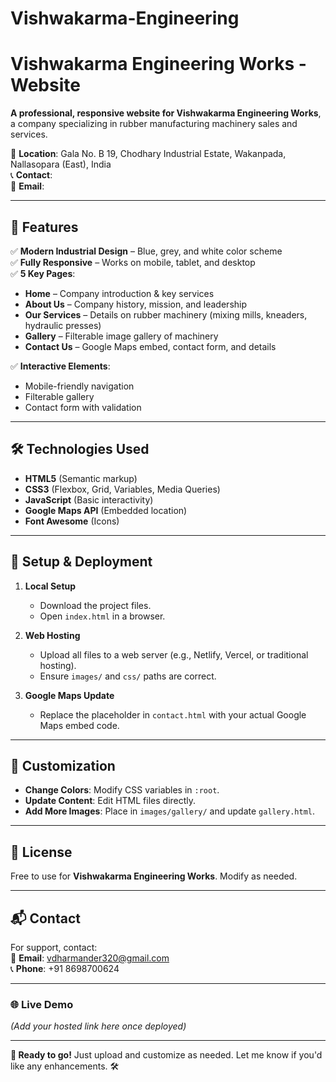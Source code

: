 # Vishwakarma-Engineering
# **Vishwakarma Engineering Works - Website**  

**A professional, responsive website for Vishwakarma Engineering Works**, a company specializing in rubber manufacturing machinery sales and services.  

📍 **Location**: Gala No. B 19, Chodhary Industrial Estate, Wakanpada, Nallasopara (East), India  
📞 **Contact**:   
📧 **Email**: 

---

## **🚀 Features**  
✅ **Modern Industrial Design** – Blue, grey, and white color scheme  
✅ **Fully Responsive** – Works on mobile, tablet, and desktop  
✅ **5 Key Pages**:  
- **Home** – Company introduction & key services  
- **About Us** – Company history, mission, and leadership  
- **Our Services** – Details on rubber machinery (mixing mills, kneaders, hydraulic presses)  
- **Gallery** – Filterable image gallery of machinery  
- **Contact Us** – Google Maps embed, contact form, and details  

✅ **Interactive Elements**:  
- Mobile-friendly navigation  
- Filterable gallery  
- Contact form with validation  

---

## **🛠 Technologies Used**  
- **HTML5** (Semantic markup)  
- **CSS3** (Flexbox, Grid, Variables, Media Queries)  
- **JavaScript** (Basic interactivity)  
- **Google Maps API** (Embedded location)  
- **Font Awesome** (Icons)  

---

## **🔧 Setup & Deployment**  
1. **Local Setup**  
   - Download the project files.  
   - Open `index.html` in a browser.  

2. **Web Hosting**  
   - Upload all files to a web server (e.g., Netlify, Vercel, or traditional hosting).  
   - Ensure `images/` and `css/` paths are correct.  

3. **Google Maps Update**  
   - Replace the placeholder in `contact.html` with your actual Google Maps embed code.  

---

## **🎯 Customization**  
- **Change Colors**: Modify CSS variables in `:root`.  
- **Update Content**: Edit HTML files directly.  
- **Add More Images**: Place in `images/gallery/` and update `gallery.html`.  

---

## **📜 License**  
Free to use for **Vishwakarma Engineering Works**. Modify as needed.  

---

## **📬 Contact**  
For support, contact:  
📧 **Email**: vdharmander320@gmail.com  
📞 **Phone**: +91 8698700624  

---

### **🌐 Live Demo**  
*(Add your hosted link here once deployed)*  

---

**🚀 Ready to go!** Just upload and customize as needed. Let me know if you'd like any enhancements. 🛠
